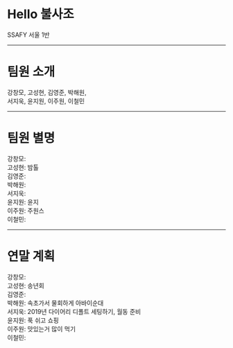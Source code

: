 # Hello 불사조
SSAFY 서울 1반


---

# 팀원 소개
강창모, 고성현, 김영준, 박해원,<br>서지욱, 윤지원, 이주원, 이철민

---

# 팀원 별명
강창모: <br>
고성현: 밤톨<br>
김영준: <br>
박해원: <br>
서지욱: <br>
윤지원: 윤지<br>
이주원: 주원스<br>
이철민: 

---

# 연말 계획
강창모: <br>
고성현: 송년회<br>
김영준: <br>
박해원: 속초가서 물회하게 아바이순대<br>
서지욱: 2019년 다이어리 디폴트 세팅하기, 월동 준비<br>
윤지원: 푹 쉬고 쇼핑<br>
이주원: 맛있는거 많이 먹기<br>
이철민: 
